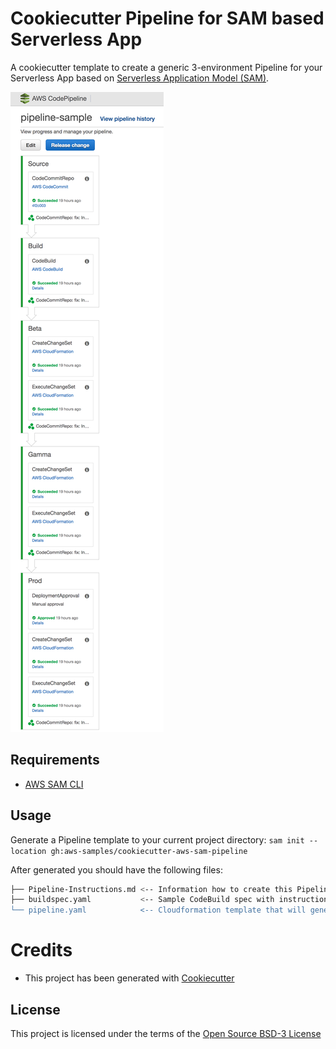 # Cookiecutter Pipeline for SAM based Serverless App

A cookiecutter template to create a generic 3-environment Pipeline for your Serverless App based on [Serverless Application Model (SAM)](https://github.com/awslabs/serverless-application-model).

![SAM Generic CI/CD Pipeline]({{cookiecutter.project_name}}/pipeline-sample.png)

## Requirements

* [AWS SAM CLI](https://github.com/awslabs/aws-sam-cli) 

## Usage

Generate a Pipeline template to your current project directory: `sam init --location gh:aws-samples/cookiecutter-aws-sam-pipeline` 

After generated you should have the following files:

```bash
├── Pipeline-Instructions.md <-- Information how to create this Pipeline
├── buildspec.yaml           <-- Sample CodeBuild spec with instructions on how to update it (in case you don't have one)
└── pipeline.yaml            <-- Cloudformation template that will generate this 3-environment pipeline
```

# Credits

* This project has been generated with [Cookiecutter](https://github.com/audreyr/cookiecutter)

License
-------

This project is licensed under the terms of the [Open Source BSD-3 License](/LICENSE)
